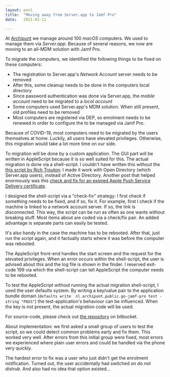 ```yaml
---
layout: post
title:  "Moving away from Server.app to Jamf Pro"
date:   2021-01-11

---
```


At [Archipunt](https://archipunt.nl) we manage around 100 _macOS_ computers. We used to manage them via _Server.app_. Because of several reasons, we now are moving to an all-MDM solution with Jamf Pro.

To migrate the computers, we identified the following things to be fixed on these computers:

* The registration to Server.app's _Network Account_ server needs to be removed
* After this, some cleanup needs to be done in the computers local directory
* Since password authentication was done via Server.app, the _mobile account_ need to be migrated to a _local account_
* Some computers used Server.app's MDM solution. When still present, old profiles need to be removed
* Most computers are registered via DEP, so enrolment needs to be renewed in order to configure the to be managed via Jamf Pro.

Because of COVID-19, most computers need to be migrated by the users themselves at home. Luckily, all users have elevated privileges. Otherwise, this migration would take a lot more time on our side.

To migration will be done by a custom application. The GUI part will be written in AppleScript because it is so well suited for this. The actual migration is done via a shell-script. I couldn't have written this without the [this script by Rich Trouton][migrate-mobile-account]: I made it work with Open Directory (which Server.app users), instead of Active Directory. Another post that helped enormously was this [check and fix for an expired Apple Push Service Delivery certificate][apsd].

I designed the shell-script via a "check-fix" strategy: I first check if something needs to be fixed, and if so, fix it. For example, first I check if the machine is linked to a network account server. If so, the link is disconnected. This way, the script can be run as often as one wants without breaking stuff. Most items about are coded via a check/fix pair. An added advantage is separate parts can easily be tested.

It's also handy in the case the machine has to be rebooted. After that, just run the script again, and it factually starts where it was before the computer was rebooted.

The AppleScript front-end handles the start screen and the request for the elevated privileges. When an error occurs within the shell-script, the user is advised about this and the log file is shown in the finder. I reserved exit-code 199 via which the shell-script can tell AppleScript the computer needs to be rebooted.

To test the AppleScript without running the actual migration shell-script, I used the user defaults system. By writing a key/value pair to the application bundle domain (`defaults write  nl.archipunt.public.go-jamf-pro test -string "PASS"`) the test-application's behaviour can be influenced. When the key is not present, the actual migration code will be used. 

For source-code, please check out [the repository][archibucket] on bitbucket.

About implementation: we first asked a small group of users to test the script, so we could detect common problems early and fix them. This worked very well. After errors from this initial group were fixed, most errors we experienced where plain user errors and could be handled via the phone very quickly. 

The hardest error to fix was a user who just didn't get the enrolment notification. Turned out, the user accidentally had switched on _do not distrub_. And also had no idea that option existed...





[archibucket]: https://bitbucket.org/archipunt/go-jamf-pro/src/master/
[migrate-mobile-account]: https://github.com/rtrouton/rtrouton_scripts/blob/master/rtrouton_scripts/migrate_ad_mobile_account_to_local_account/MigrateADMobileAccounttoLocalAccount.command
[apsd]: https://www.reddit.com/r/macsysadmin/comments/c97zgf/removing_apsdkeychain_to_enroll_devices_in_dep/
